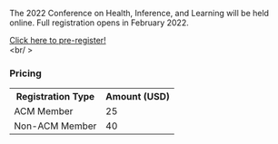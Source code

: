 The 2022 Conference on Health, Inference, and Learning will be held online. Full registration opens in February 2022.


<a href="https://forms.gle/o9UNVW9xSeeYafJu6" class="btn-lg btn-primary" target="_blank" rel="noopener" role="button">Click here to pre-register!</a>
<br /><br/ >

### Pricing ###


<table class="table table-striped table-responsive-lg">
    <tbody>
        <tr>
            <th>Registration Type</th>
            <th>Amount (USD)</th>
        </tr>
        <tr>
            <td>ACM Member</td>
            <td>25</td>
        </tr>
        <tr>
            <td>Non-ACM Member</td>
            <td>40</td>
        </tr>
    </tbody>
</table>
